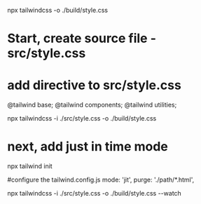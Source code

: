 npx tailwindcss -o ./build/style.css

# Start, create source file - src/style.css
# add directive to src/style.css
  @tailwind base;
  @tailwind components;
  @tailwind utilities;

npx tailwindcss -i ./src/style.css -o ./build/style.css

# next, add just in time mode
  npx tailwind init

#configure the tailwind.config.js
  mode: 'jit',
  purge: './path/*.html',

npx tailwindcss -i ./src/style.css -o ./build/style.css --watch
